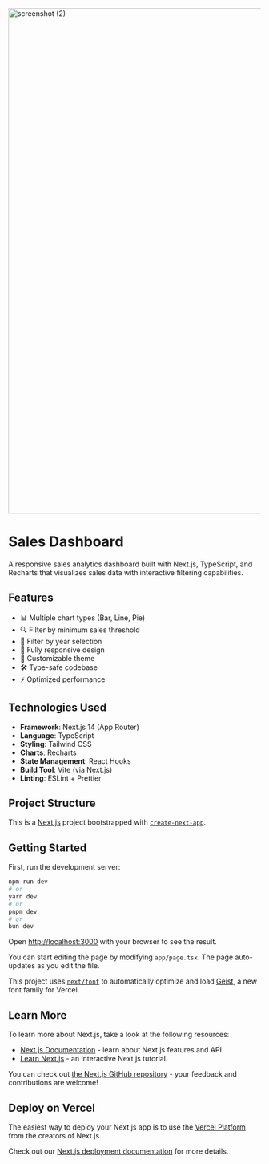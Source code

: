 <img width="1920" height="1008" alt="screenshot (2)" src="https://github.com/user-attachments/assets/ff3ba136-cb9e-468b-b2c2-b2cd088344e0" />


# Sales Dashboard


A responsive sales analytics dashboard built with Next.js, TypeScript, and Recharts that visualizes sales data with interactive filtering capabilities.

## Features

- 📊 Multiple chart types (Bar, Line, Pie)
- 🔍 Filter by minimum sales threshold
- 📅 Filter by year selection
- 📱 Fully responsive design
- 🎨 Customizable theme
- 🛠 Type-safe codebase
- ⚡ Optimized performance

## Technologies Used

- **Framework**: Next.js 14 (App Router)
- **Language**: TypeScript
- **Styling**: Tailwind CSS
- **Charts**: Recharts
- **State Management**: React Hooks
- **Build Tool**: Vite (via Next.js)
- **Linting**: ESLint + Prettier

## Project Structure


This is a [Next.js](https://nextjs.org) project bootstrapped with [`create-next-app`](https://nextjs.org/docs/app/api-reference/cli/create-next-app).

## Getting Started

First, run the development server:

```bash
npm run dev
# or
yarn dev
# or
pnpm dev
# or
bun dev
```

Open [http://localhost:3000](http://localhost:3000) with your browser to see the result.

You can start editing the page by modifying `app/page.tsx`. The page auto-updates as you edit the file.

This project uses [`next/font`](https://nextjs.org/docs/app/building-your-application/optimizing/fonts) to automatically optimize and load [Geist](https://vercel.com/font), a new font family for Vercel.

## Learn More

To learn more about Next.js, take a look at the following resources:

- [Next.js Documentation](https://nextjs.org/docs) - learn about Next.js features and API.
- [Learn Next.js](https://nextjs.org/learn) - an interactive Next.js tutorial.

You can check out [the Next.js GitHub repository](https://github.com/vercel/next.js) - your feedback and contributions are welcome!

## Deploy on Vercel

The easiest way to deploy your Next.js app is to use the [Vercel Platform](https://vercel.com/new?utm_medium=default-template&filter=next.js&utm_source=create-next-app&utm_campaign=create-next-app-readme) from the creators of Next.js.

Check out our [Next.js deployment documentation](https://nextjs.org/docs/app/building-your-application/deploying) for more details.
